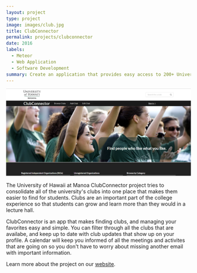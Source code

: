```yaml
---
layout: project
type: project
image: images/club.jpg
title: ClubConnector
permalink: projects/clubconnector
date: 2016
labels:
  - Meteor
  - Web Application
  - Software Development
summary: Create an application that provides easy access to 200+ University of Hawaii at Manoa Clubs
---
```


<div class="ui rounded image">
  <img class="ui image" src="../images/clubconnector.png">
</div>

The University of Hawaii at Manoa ClubConnector project tries to consolidate all of the university's clubs into one place that makes them easier to find for students. Clubs are an important part of the college experience so that students can grow and learn more than they would in a lecture hall.

ClubConnector is an app that makes finding clubs, and managing your favorites easy and simple. You can filter through all the clubs that are availabe, and keep up to date with club updates that show up on your profile. A calendar will keep you informed of all the meetings and activites that are going on so you don't have to worry about missing another email with important information.

Learn more about the project on our [website](https://clubconnector.github.io).
